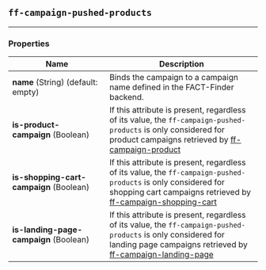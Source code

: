 ## `ff-campaign-pushed-products`
___
### Properties
| Name | Description |
| ---- | ----------- |
| **name**&nbsp;(String) (default: empty) | Binds the campaign to a campaign name defined in the FACT-Finder backend. |
| **is-product-campaign**&nbsp;(Boolean) | If this attribute is present, regardless of its value, the `ff-campaign-pushed-products` is only considered for product campaigns retrieved by [ff-campaign-product](/api/4.x/ff-campaign-product) |
| **is-shopping-cart-campaign**&nbsp;(Boolean) | If this attribute is present, regardless of its value, the `ff-campaign-pushed-products` is only considered for shopping cart campaigns retrieved by [ff-campaign-shopping-cart](/api/4.x/ff-campaign-shopping-cart) |
| **is-landing-page-campaign**&nbsp;(Boolean) | If this attribute is present, regardless of its value, the `ff-campaign-pushed-products` is only considered for landing page campaigns retrieved by [ff-campaign-landing-page](/api/4.x/ff-campaign-landing-page) |
